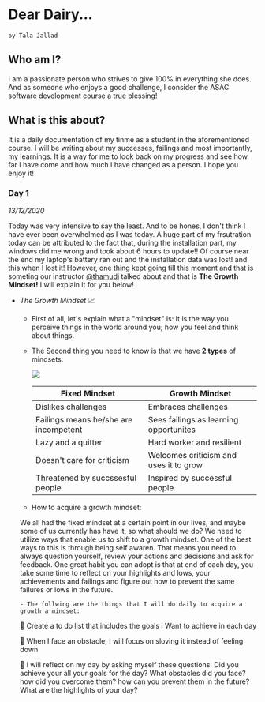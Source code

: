  # Dear Dairy...

    by Tala Jallad
    
   ## Who am I?
   I am a passionate person who strives to give 100% in everything she does.
   And as someone who enjoys a good challenge, I consider the ASAC software development course a true blessing!
     
   ## What is this about? 
   
   It is a daily documentation of my tinme as a student in the aforementioned course. I will be writing about my successes, failings and most importantly, my learnings. It is a      way for me to look back on my progress and see how far I have come and how much I have changed as a person. I hope you enjoy it! 
   
   ### Day 1
   *13/12/2020*
   
   Today was  very intensive to say the least. And to be hones, I don't think I have ever been overwhelmed as I was today. A huge part of my frsutration today can be attributed to the fact that, during the installation part, my windows did me wrong and took about 6 hours to update!! Of course near the end my laptop's battery ran out and the installation data was lost! and this when I lost it! However, one thing kept going till this moment and that is someting our instructor [@thamudi](https://github.com/thamudi) talked about and that is **The Growth Mindset!** I will explain it for you below!
   
   * *The Growth Mindset* :chart_with_upwards_trend: 
      
      - First of all, let's explain what a "mindset" is: It is the way you perceive things in the world around you; how you feel and think about things. 
      - The Second thing you need to know is that we have **2 types** of mindsets: 
       
        ![](https://image.freepik.com/free-vector/big-brain-think-growth-mindset-different-fixed-mindset-concept_101179-721.jpg)
        
        
        **Fixed Mindset** | **Growth Mindset**
        ------------- | --------------
        Dislikes challenges | Embraces challenges 
        Failings means he/she are incompetent | Sees failings as learning opportunites 
        Lazy and a quitter | Hard worker and resilient 
        Doesn't care for criticism | Welcomes criticism and uses it to grow
        Threatened by succssesful people | Inspired by successful people
        
      - How to acquire a growth mindset:
      
      We all had the fixed mindset at a certain point in our lives, and maybe some of us currently has have it, so what should we do? 
      We need to utilize ways that enable us to shift to a growth mindset. One of the best ways to this is through being self awaren. That means you need to always question yourself, review your actions and decisions and ask for feedback. One great habit you can adopt is that at end of each day, you take some time to reflect on your highlights and lows, your achievements and failings and figure out how to prevent the same failures or lows in the future.
      
         - The follwing are the things that I will do daily to acquire a growth a mindset:
         
        :pushpin: Create a to do list that includes the goals i Want to achieve in each day
        
        :pushpin: When I face an obstacle, I will focus on sloving it instead of feeling down
        
        :pushpin: I will reflect on my day by asking myself these questions: Did you achieve your all your goals for the day? What obstacles did you face? how did you overcome                     them? how can you prevent them in the future? What are the highlights of your day? 
         
      
       
        
       
     
  
  
   
   
     
     
    
    
    
